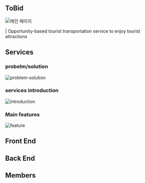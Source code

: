 ## ToBid

![메인 페이지](https://github.com/JUNCTION-ASIA-2023-UNIFT/.github/assets/76704035/cf57ff44-01e7-4d9e-900f-dc8496d9d993)

| Opportunity-based tourist transportation service to enjoy tourist attractions


## Services 

### probelm/solution
![problem-solution](https://github.com/JUNCTION-ASIA-2023-UNIFT/.github/assets/76704035/bce0f4bd-b5bc-4986-bedc-3b28bf69458e)

### services introduction
![introduction](https://github.com/JUNCTION-ASIA-2023-UNIFT/.github/assets/76704035/8e6d81ae-8d0c-43d1-b233-5ed8d6553971)

### Main features
![feature](https://github.com/JUNCTION-ASIA-2023-UNIFT/.github/assets/76704035/a7c856ef-4eaf-4152-af81-ff75cd81dfee)


## Front End

## Back End

## Members
